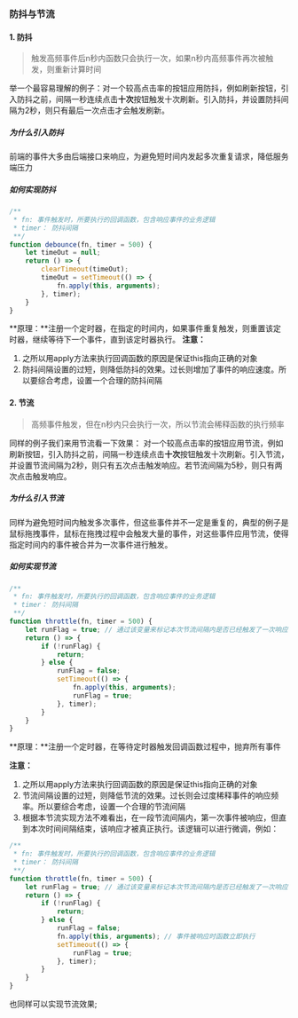 ### 防抖与节流
#### 1. 防抖
> 触发高频事件后n秒内函数只会执行一次，如果n秒内高频事件再次被触发，则重新计算时间

举一个最容易理解的例子：对一个较高点击率的按钮应用防抖，例如刷新按钮，引入防抖之前，间隔一秒连续点击**十次**按钮触发十次刷新。引入防抖，并设置防抖间隔为2秒，则只有最后一次点击才会触发刷新。

##### 为什么引入防抖

前端的事件大多由后端接口来响应，为避免短时间内发起多次重复请求，降低服务端压力

##### 如何实现防抖

```javascript
/**
 * fn: 事件触发时，所要执行的回调函数，包含响应事件的业务逻辑
 * timer： 防抖间隔
 **/
function debounce(fn, timer = 500) {
    let timeOut = null;
    return () => {
        clearTimeout(timeOut);
        timeOut = setTimeout(() => {
            fn.apply(this, arguments);
        }, timer);
    }
}
```

**原理：**注册一个定时器，在指定的时间内，如果事件重复触发，则重置该定时器，继续等待下一个事件，直到该定时器执行。
**注意：**
1. 之所以用apply方法来执行回调函数的原因是保证this指向正确的对象
2. 防抖间隔设置的过短，则降低防抖的效果。过长则增加了事件的响应速度。所以要综合考虑，设置一个合理的防抖间隔

#### 2. 节流
> 高频事件触发，但在n秒内只会执行一次，所以节流会稀释函数的执行频率

同样的例子我们来用节流看一下效果：
对一个较高点击率的按钮应用节流，例如刷新按钮，引入防抖之前，间隔一秒连续点击**十次**按钮触发十次刷新。引入节流，并设置节流间隔为2秒，则只有五次点击触发响应。若节流间隔为5秒，则只有两次点击触发响应。

##### 为什么引入节流

同样为避免短时间内触发多次事件，但这些事件并不一定是重复的，典型的例子是鼠标拖拽事件，鼠标在拖拽过程中会触发大量的事件，对这些事件应用节流，使得指定时间内的事件被合并为一次事件进行触发。

##### 如何实现节流
```javascript
/**
 * fn: 事件触发时，所要执行的回调函数，包含响应事件的业务逻辑
 * timer： 防抖间隔
 **/
function throttle(fn, timer = 500) {
    let runFlag = true; // 通过该变量来标记本次节流间隔内是否已经触发了一次响应
    return () => {
        if (!runFlag) {
            return;
        } else {
            runFlag = false;
            setTimeout(() => {
                fn.apply(this, arguments);
                runFlag = true;
            }, timer);
        }
    }
}
```

**原理：**注册一个定时器，在等待定时器触发回调函数过程中，抛弃所有事件

**注意：**
1. 之所以用apply方法来执行回调函数的原因是保证this指向正确的对象
2. 节流间隔设置的过短，则降低节流的效果。过长则会过度稀释事件的响应频率。所以要综合考虑，设置一个合理的节流间隔
3. 根据本节流实现方法不难看出，在一段节流间隔内，第一次事件被响应，但直到本次时间间隔结束，该响应才被真正执行。该逻辑可以进行微调，例如：

```javascript
/**
 * fn: 事件触发时，所要执行的回调函数，包含响应事件的业务逻辑
 * timer： 防抖间隔
 **/
function throttle(fn, timer = 500) {
    let runFlag = true; // 通过该变量来标记本次节流间隔内是否已经触发了一次响应
    return () => {
        if (!runFlag) {
            return;
        } else {
            runFlag = false;
            fn.apply(this, arguments); // 事件被响应时函数立即执行
            setTimeout(() => {
                runFlag = true;
            }, timer);
        }
    }
}
```

也同样可以实现节流效果;

